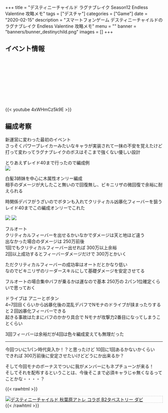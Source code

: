 +++
title = "デスティニーチャイルド ラグナブレイク Season12 Endless Valentine 攻略メモ"
tags = ["デスチャ"]
categories = ["Game"]
date = "2020-02-15"
description = "スマートフォンゲーム デスティニーチャイルドの ラグナブレイク Endless Valentine 攻略メモ"
menu = ""
banner = "banners/bunner_destinychild.png"
images = []
+++

<!--more-->

## イベント情報
<div class="iframely-embed"><div class="iframely-responsive" style="height: 140px; padding-bottom: 0;"><a href="http://destiny-child-blog.line.me/archives/22664169.html" data-iframely-url="//cdn.iframe.ly/yA75Rdj?iframe=card-small"></a></div></div><script async src="//cdn.iframe.ly/embed.js" charset="utf-8"></script>  

{{< youtube 4xWHmCz5k9E >}}

## 編成考察
新運営に変わった最初のイベント  
さっそくパワーブレイカーみたいなキャラが実装されて一抹の不安を覚えたけど  
打って変わってラグナブレイクのボスはそこまで強くない優しい設計  

とりあえずレイド40まで行ったので編成例  
<img src="/images/2020/destiny-child-lb/lb12-1.png" />  

白髪3姉妹を中心に木属性オンリー編成  
相手のダメージが大したこと無いので回復無し、ビキニリザの微回復で余裕に耐えられる  

時関係デバフがうざいのでボタンも入れてクリティカル凶暴化フィーバーを狙う  
レイド40までこの編成オンリーでこれた  

<img src="/images/2020/destiny-child-lb/lb12-2.png" />  
<img src="/images/2020/destiny-child-lb/lb12-3.png" />  

フルオート  
クリティカルフィーバーを出せるかいなかでダメージは天と地ほど違う  
出なかった場合のダメージは 250万前後  
1回でもクリティカルフィーバー出せれば 300万以上余裕  
2回以上成功するとフィーバーダメージだけで 300万とかいく  

ただクリティカルフィーバーの成功率はオートだとかなり低い  
なのでビキニリザのリーダースキルにして基礎ダメージを安定させてる  

フルオートの場合集中バフが乗るかは運なので基本 250万の 2パン1位確定くらいで思っておく  

ドライブは アニーとボタン  
4~7回目くらいから凶暴化後の混乱デバフでNモナのドライブが挟まったりすると２回凶暴化フィーバーできる  
起きる事故はたまにバフのかかり具合で Nモナが攻撃力2番目になってしまうことくらい  

3回フィーバーは余裕だが4回は色々編成変えても無理だった  

---
今回ついに1パン時代突入か！？と思ったけど 10回に1回あるかないかくらい  
できれば 300万前後に安定させたいけどどうにか出来るか？  

そして今回モナのボーナスでついに我がメンバーにもネプチューンが来る！  
そしてそれを配布するということは、今後そこまで必須キャラじゃ無くなるってことかな・・・・？  

{{< rawhtml >}}
<div style="border: dashed 1px #ccc;">
<a href="http://www.amazon.co.jp/exec/obidos/ASIN/B07H3319GX/sinokyoufu-22/ref=nosim/" name="amazletlink" target="_blank"><img src="https://images-fe.ssl-images-amazon.com/images/I/51MxXwUpZWL._SL160_.jpg" alt="デスティニーチャイルド 秋葉原アトレ コラボ B2タペストリー ダビ" style="border: none;" /></a>
</div>
{{< /rawhtml >}}
